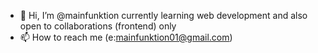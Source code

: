 - 👋 Hi, I’m @mainfunktion currently learning web development and also open to collaborations (frontend) only
- 📫 How to reach me (e:mainfunktion01@gmail.com)

<!---
mainfunktion/mainfunktion is a ✨ special ✨ repository because its `README.md` (this file) appears on your GitHub profile.
You can click the Preview link to take a look at your changes.
--->
